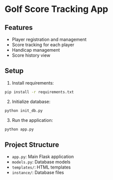 # Golf Score Tracking App

## Features
- Player registration and management
- Score tracking for each player
- Handicap management
- Score history view

## Setup
1. Install requirements:
```bash
pip install -r requirements.txt
```

2. Initialize database:
```bash
python init_db.py
```

3. Run the application:
```bash
python app.py
```

## Project Structure
- `app.py`: Main Flask application
- `models.py`: Database models
- `templates/`: HTML templates
- `instance/`: Database files
